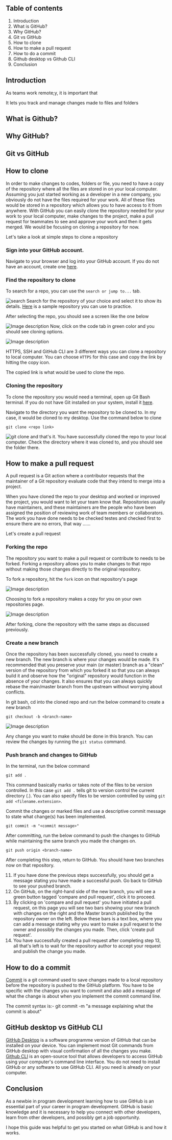 ## Table of contents
1. Introduction
2. What is GitHub?
3. Why GitHub?
4. Git vs GitHub
5. How to clone
6. How to make a pull request
7. How to do a commit
8. Github desktop vs Github CLI
9. Conclusion
    

## Introduction 

As teams work remote;y, it is important that 

It lets you track and manage changes made to files and folders

## What is Github?


## Why GitHub?


## Git vs GitHub


## How to clone
In order to make changes to codes, folders or file, you need to have a copy of the repository where all the files are stored in on your local computer. Assuming you just started working as a developer in a new company, you obviously do not have the files required for your work. All of these files would be stored in a repository which allows you to have access to it from anywhere. With GitHub you can easily clone the repository needed for your work to your local computer, make changes to the project, make a pull request for teammates to see and approve your work and then it gets merged. We would be focusing on cloning a repository for now.

Let's take a look at simple steps to clone a repository

### Sign into your GitHub account. 
Navigate to your browser and log into your GitHub account. If you do not have an account, create one [here](https://github.com/).

### Find the repository to clone
To search for a repo, you can use the `search or jump to...` tab. 

![search](https://dev-to-uploads.s3.amazonaws.com/uploads/articles/f4qcn1cnywm7mczl05y0.png)
Search for the repository of your choice and select it to show its details. [Here](https://github.com/wise4rmgod/TechnicalWriterResources) is a sample repository you can use to practice.

After selecting the repo, you should see a screen like the one below

![Image description](https://dev-to-uploads.s3.amazonaws.com/uploads/articles/dvrq9msndt5m3ptz9avf.png)
Now, click on the code tab in green color and you should see cloning options. 


![Image description](https://dev-to-uploads.s3.amazonaws.com/uploads/articles/ue5pjtki97lj32rlhaxz.png)

HTTPS, SSH and GitHub CLI are 3 different ways you can clone a repository to local computer. You can choose `HTTPS` for this case and copy the link by hitting the copy icon.

The copied link is what would be used to clone the repo.

### Cloning the repository
To clone the repository you would need a terminal, open up Git Bash terminal. If you do not have Git installed on your system, install it [here](https://git-scm.com/book/en/v2/Getting-Started-Installing-Git).

Navigate to the directory you want the repository to be cloned to. In my case, it would be cloned to my desktop.
Use the command below to clone

```
git clone <repo link>
```

![git clone](https://dev-to-uploads.s3.amazonaws.com/uploads/articles/u21fefjl55o628kvq0w2.png)
and that's it. You have successfully cloned the repo to your local computer. Check the directory where it was cloned to, and you should see the folder there.

## How to make a pull request
A pull request is a Git action where a contributor requests that the maintainer of a Git repository evaluate code that they intend to merge into a project.

When you have cloned the repo to your desktop and worked or improved the project, you would want to let your team know that.  Repositories usually have maintainers, and these maintainers are the people who have been assigned the position of reviewing work of team members or collaborators. The work you have done needs to be checked testes and checked first to ensure there are no errors, that way ......

Let's create a pull request

### Forking the repo
The repository you want to make a pull request or contribute to needs to be forked. Forking a repository allows you to make changes to that repo without making those changes directly to the original repository.

To fork a repository, hit the `fork` icon on that repository's page

![Image description](https://dev-to-uploads.s3.amazonaws.com/uploads/articles/y61bvi3tc3g2t3s53idd.png)

Choosing to fork a repository makes a copy for you on your own repositories page.

![Image description](https://dev-to-uploads.s3.amazonaws.com/uploads/articles/ejulklckfppy0tj3i91c.png)

After forking, clone the repository with the same steps as discussed previously.
 

### Create a new branch
Once the repository has been successfully cloned, you need to create a new branch. The new branch is where your changes would be made. It's recommended that you preserve your main (or master) branch as a "clean" version of the repository from which you forked it so that you can always build it and observe how the "original" repository would function in the absence of your changes. It also ensures that you can always quickly rebase the main/master branch from the upstream without worrying about conflicts.


In git bash, cd into the cloned repo and run the below command to create a new branch

```
git checkout -b <branch-name>
```


![Image description](https://dev-to-uploads.s3.amazonaws.com/uploads/articles/a9ktn4b7y76rwdljvn94.png)

Any change you want to make should be done in this branch. You can review the changes by running the `git status` command.

### Push branch and changes to GitHub
In the terminal, run the below command

```
git add .
```
This command basically marks or takes note of the files to be version controlled. In this case `git add .` tells git to version control the current directory (.). You can also specify files to be version controlled by using `git add <filename.extension>`.

Commit the changes or marked files and use a descriptive commit message to state what change(s) has been implemented.

```
git commit -m "<commit message>"
```

After committing, run the below command to push the changes to GitHub while maintaining the same branch you made the changes on.

```
git push origin <branch-name>
```
After completing this step, return to GitHub. You should have two branches now on that repository.

11. If you have done the previous steps successfully, you should get a message stating you have made a successful push. Go back to GitHub to see your pushed branch.
12. On GitHub, on the right-hand side of the new branch, you will see a green button tagged 'compare and pull request', click it to proceed.
13. By clicking on 'compare and pull request' you have initiated a pull request, on this page you will see two bars showing your new branch with changes on the right and the Master branch published by the repository owner on the left. Below these bars is a text box, where you can add a message stating why you want to make a pull request to the owner and possibly the changes you made. Then, click 'create pull request'.
14. You have successfully created a pull request after completing step 13, all that's left is to wait for the repository author to accept your request and publish the change you made.

## How to do a commit
[Commit](https://github.com/git-guides/git-commit) is a git command used to save changes made to a local repository before the repository is pushed to the GitHub platform. You have to be specific with the changes you want to commit and also add a message of what the change is about when you implement the commit command line.

The commit syntax is:- git commit -m "a message explaining what the commit is about"

## GitHub desktop vs GitHub CLI
[GitHub Desktop](https://docs.github.com/en/desktop) is a software programme version of GitHub that can be installed on your device. You can implement most Git commands from GitHub desktop with visual confirmation of all the changes you make.
[Github CLI](https://docs.github.com/en/get-started/using-github/github-cli) is an open-source tool that allows developers to access GitHub using your computer's command line interface. You do not need to install GitHub or any software to use GitHub CLI. All you need is already on your computer.

## Conclusion
As a newbie in program development learning how to use GitHub is an essential part of your career in program development. GitHub is basic knowledge and it is necessary to help you connect with other developers, learn from other developers, and possibly get a job opportunity.

I hope this guide was helpful to get you started on what GitHub is and how it works.